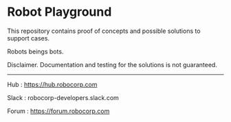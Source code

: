 # Robot Playground

This repository contains proof of concepts and possible solutions to support cases.

Robots beings bots.

Disclaimer. Documentation and testing for the solutions is not guaranteed.

---

Hub   : https://hub.robocorp.com

Slack : robocorp-developers.slack.com

Forum : https://forum.robocorp.com
